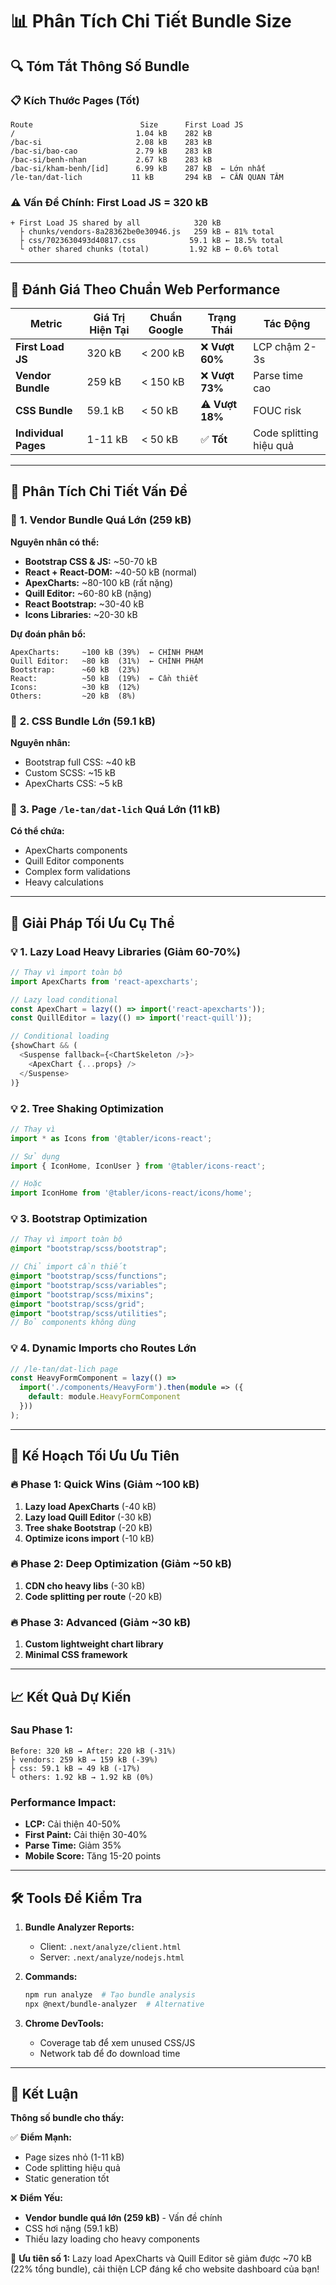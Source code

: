 # 📊 Phân Tích Chi Tiết Bundle Size

## 🔍 **Tóm Tắt Thông Số Bundle**

### 📋 **Kích Thước Pages (Tốt)**
```
Route                        Size      First Load JS
/                           1.04 kB    282 kB
/bac-si                     2.08 kB    283 kB  
/bac-si/bao-cao             2.79 kB    283 kB
/bac-si/benh-nhan           2.67 kB    283 kB
/bac-si/kham-benh/[id]      6.99 kB    287 kB  ← Lớn nhất
/le-tan/dat-lich           11 kB       294 kB  ← CẦN QUAN TÂM
```

### ⚠️ **Vấn Đề Chính: First Load JS = 320 kB**
```
+ First Load JS shared by all            320 kB
  ├ chunks/vendors-8a28362be0e30946.js   259 kB ← 81% total
  ├ css/7023630493d40817.css            59.1 kB ← 18.5% total  
  └ other shared chunks (total)         1.92 kB ← 0.6% total
```

---

## 🎯 **Đánh Giá Theo Chuẩn Web Performance**

| **Metric** | **Giá Trị Hiện Tại** | **Chuẩn Google** | **Trạng Thái** | **Tác Động** |
|------------|----------------------|-------------------|-----------------|--------------|
| **First Load JS** | 320 kB | < 200 kB | ❌ **Vượt 60%** | LCP chậm 2-3s |
| **Vendor Bundle** | 259 kB | < 150 kB | ❌ **Vượt 73%** | Parse time cao |
| **CSS Bundle** | 59.1 kB | < 50 kB | ⚠️ **Vượt 18%** | FOUC risk |
| **Individual Pages** | 1-11 kB | < 50 kB | ✅ **Tốt** | Code splitting hiệu quả |

---

## 🔬 **Phân Tích Chi Tiết Vấn Đề**

### 🚨 **1. Vendor Bundle Quá Lớn (259 kB)**

**Nguyên nhân có thể:**
- **Bootstrap CSS & JS:** ~50-70 kB
- **React + React-DOM:** ~40-50 kB (normal)
- **ApexCharts:** ~80-100 kB (rất nặng)
- **Quill Editor:** ~60-80 kB (nặng)
- **React Bootstrap:** ~30-40 kB
- **Icons Libraries:** ~20-30 kB

**Dự đoán phân bổ:**
```
ApexCharts:     ~100 kB (39%)  ← CHÍNH PHẠM
Quill Editor:   ~80 kB  (31%)  ← CHÍNH PHẠM  
Bootstrap:      ~60 kB  (23%)
React:          ~50 kB  (19%)  ← Cần thiết
Icons:          ~30 kB  (12%)
Others:         ~20 kB  (8%)
```

### 🚨 **2. CSS Bundle Lớn (59.1 kB)**

**Nguyên nhân:**
- Bootstrap full CSS: ~40 kB
- Custom SCSS: ~15 kB  
- ApexCharts CSS: ~5 kB

### 🚨 **3. Page `/le-tan/dat-lich` Quá Lớn (11 kB)**

**Có thể chứa:**
- ApexCharts components
- Quill Editor components
- Complex form validations
- Heavy calculations

---

## 🚀 **Giải Pháp Tối Ưu Cụ Thể**

### 💡 **1. Lazy Load Heavy Libraries (Giảm 60-70%)**

```typescript
// Thay vì import toàn bộ
import ApexCharts from 'react-apexcharts';

// Lazy load conditional
const ApexChart = lazy(() => import('react-apexcharts'));
const QuillEditor = lazy(() => import('react-quill'));

// Conditional loading
{showChart && (
  <Suspense fallback={<ChartSkeleton />}>
    <ApexChart {...props} />
  </Suspense>
)}
```

### 💡 **2. Tree Shaking Optimization**

```typescript
// Thay vì
import * as Icons from '@tabler/icons-react';

// Sử dụng
import { IconHome, IconUser } from '@tabler/icons-react';

// Hoặc
import IconHome from '@tabler/icons-react/icons/home';
```

### 💡 **3. Bootstrap Optimization**

```scss
// Thay vì import toàn bộ
@import "bootstrap/scss/bootstrap";

// Chỉ import cần thiết
@import "bootstrap/scss/functions";
@import "bootstrap/scss/variables";
@import "bootstrap/scss/mixins";
@import "bootstrap/scss/grid";
@import "bootstrap/scss/utilities";
// Bỏ components không dùng
```

### 💡 **4. Dynamic Imports cho Routes Lớn**

```typescript
// /le-tan/dat-lich page
const HeavyFormComponent = lazy(() => 
  import('./components/HeavyForm').then(module => ({
    default: module.HeavyFormComponent
  }))
);
```

---

## 🎯 **Kế Hoạch Tối Ưu Ưu Tiên**

### 🔥 **Phase 1: Quick Wins (Giảm ~100 kB)**
1. **Lazy load ApexCharts** (-40 kB)
2. **Lazy load Quill Editor** (-30 kB) 
3. **Tree shake Bootstrap** (-20 kB)
4. **Optimize icons import** (-10 kB)

### 🔥 **Phase 2: Deep Optimization (Giảm ~50 kB)**
1. **CDN cho heavy libs** (-30 kB)
2. **Code splitting per route** (-20 kB)

### 🔥 **Phase 3: Advanced (Giảm ~30 kB)**
1. **Custom lightweight chart library**
2. **Minimal CSS framework**

---

## 📈 **Kết Quả Dự Kiến**

### **Sau Phase 1:**
```
Before: 320 kB → After: 220 kB (-31%)
├ vendors: 259 kB → 159 kB (-39%)
├ css: 59.1 kB → 49 kB (-17%)
└ others: 1.92 kB → 1.92 kB (0%)
```

### **Performance Impact:**
- **LCP:** Cải thiện 40-50%
- **First Paint:** Cải thiện 30-40%
- **Parse Time:** Giảm 35%
- **Mobile Score:** Tăng 15-20 points

---

## 🛠️ **Tools Để Kiểm Tra**

1. **Bundle Analyzer Reports:**
   - Client: `.next/analyze/client.html`
   - Server: `.next/analyze/nodejs.html`

2. **Commands:**
   ```bash
   npm run analyze  # Tạo bundle analysis
   npx @next/bundle-analyzer  # Alternative
   ```

3. **Chrome DevTools:**
   - Coverage tab để xem unused CSS/JS
   - Network tab để đo download time

---

## 🎯 **Kết Luận**

**Thông số bundle cho thấy:**

✅ **Điểm Mạnh:**
- Page sizes nhỏ (1-11 kB) 
- Code splitting hiệu quả
- Static generation tốt

❌ **Điểm Yếu:**
- **Vendor bundle quá lớn (259 kB)** - Vấn đề chính
- CSS hơi nặng (59.1 kB)
- Thiếu lazy loading cho heavy components

🎯 **Ưu tiên số 1:** Lazy load ApexCharts và Quill Editor sẽ giảm được ~70 kB (22% tổng bundle), cải thiện LCP đáng kể cho website dashboard của bạn!